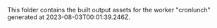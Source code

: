 This folder contains the built output assets for the worker "cronlunch" generated at 2023-08-03T00:01:39.246Z.